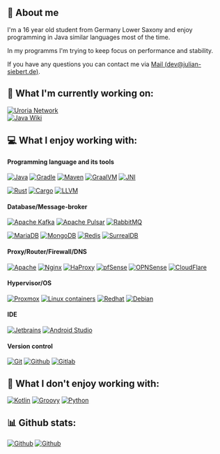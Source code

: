 ## 👋 About me

I'm a 16 year old student from Germany Lower Saxony and enjoy programming in Java similar languages most of the time.

In my programms I'm trying to keep focus on performance and stability.

If you have any questions you can contact me via [Mail (dev@julian-siebert.de)](mailto://dev@julian-siebert.de).

## 🚀 What I'm currently working on:

[![Uroria Network](https://img.shields.io/badge/uroria%20network-%2360D1FF.svg?style=for-the-badge)](https://github.com/Uroria?view_as=public)
<br>
[![Java Wiki](https://img.shields.io/badge/Java%20Lexikon-%23F80000.svg?style=for-the-badge)](https://wiki.uroria.com/s/java)

## 💻 What I enjoy working with:

#### Programming language and its tools
[![Java](https://img.shields.io/badge/java-%23F80000.svg?style=for-the-badge)](https://www.java.com/)
[![Gradle](https://img.shields.io/badge/gradle-%2302303A.svg?style=for-the-badge&logo=gradle&logoColor=white)](https://gradle.org/)
[![Maven](https://img.shields.io/badge/maven-%23C71A36.svg?style=for-the-badge&logo=apachemaven&logoColor=white)](https://maven.apache.org/)
[![GraalVM](https://img.shields.io/badge/graalvm-%232e69ba.svg?style=for-the-badge)](https://www.graalvm.org/)
[![JNI](https://img.shields.io/badge/jni-%234B4B77.svg?style=for-the-badge)](https://de.wikipedia.org/wiki/Java_Native_Interface)

[![Rust](https://img.shields.io/badge/rust-%23000000.svg?style=for-the-badge&logo=rust&logoColor=white)](https://www.rust-lang.org/)
[![Cargo](https://img.shields.io/badge/cargo-%238A9296.svg?style=for-the-badge)](https://www.rust-lang.org/)
[![LLVM](https://img.shields.io/badge/llvm-%23262D3A.svg?style=for-the-badge&logo=llvm&logoColor=white)](https://llvm.org/)

#### Database/Message-broker
[![Apache Kafka](https://img.shields.io/badge/apache%20kafka-%23231F20.svg?style=for-the-badge&logo=apachekafka&logoColor=white)](https://kafka.apache.org/)
[![Apache Pulsar](https://img.shields.io/badge/apache%20pulsar-%23188FFF.svg?style=for-the-badge&logo=apachepulsar&logoColor=white)](https://pulsar.apache.org/)
[![RabbitMQ](https://img.shields.io/badge/RabbitMQ-%23FF6600.svg?style=for-the-badge&logo=rabbitmq&logoColor=white)](https://rabbitmq.com/)

[![MariaDB](https://img.shields.io/badge/mariadb-%23003545.svg?style=for-the-badge&logo=mariadb&logoColor=white)](https://mariadb.org/)
[![MongoDB](https://img.shields.io/badge/mongodb-%2347A248.svg?style=for-the-badge&logo=mongodb&logoColor=white)](https://www.mongodb.com/)
[![Redis](https://img.shields.io/badge/redis-%23DC382D.svg?style=for-the-badge&logo=redis&logoColor=white)](https://redis.io/)
[![SurrealDB](https://img.shields.io/badge/surrealdb-%23FF00A0.svg?style=for-the-badge&logo=surrealdb&logoColor=white)](https://surrealdb.com/)

#### Proxy/Router/Firewall/DNS
[![Apache](https://img.shields.io/badge/apache-%23D22128.svg?style=for-the-badge&logo=apache&logoColor=white)](https://apache.org/)
[![Nginx](https://img.shields.io/badge/nginx-%23009639.svg?style=for-the-badge&logo=nginx&logoColor=white)](https://www.nginx.com/)
[![HaProxy](https://img.shields.io/badge/haproxy-%232962FF.svg?style=for-the-badge)](https://www.haproxy.org/)
[![pfSense](https://img.shields.io/badge/pfsense-%23212121.svg?style=for-the-badge&logo=pfsense&logoColor=white)](https://www.pfsense.org/)
[![OPNSense](https://img.shields.io/badge/opnsense-%23D94F00.svg?style=for-the-badge&logo=opnsense&logoColor=white)](https://opnsense.org/)
[![CloudFlare](https://img.shields.io/badge/cloudflare-%23F38020.svg?style=for-the-badge&logo=cloudflare&logoColor=white)](https://www.cloudflare.com/)

#### Hypervisor/OS
[![Proxmox](https://img.shields.io/badge/proxmox-%23E57000.svg?style=for-the-badge&logo=proxmox&logoColor=white)](https://proxmox.com/)
[![Linux containers](https://img.shields.io/badge/lxc-%23333333.svg?style=for-the-badge&logo=linuxcontainers&logoColor=white)](https://linuxcontainers.org/)
[![Redhat](https://img.shields.io/badge/redhat-%23EE0000.svg?style=for-the-badge&logo=redhat&logoColor=white)](https://www.redhat.com/)
[![Debian](https://img.shields.io/badge/debian-%23A81D33.svg?style=for-the-badge&logo=debian&logoColor=white)](https://www.debian.org/)

#### IDE
[![Jetbrains](https://img.shields.io/badge/jetbrains-%23000000.svg?style=for-the-badge&logo=jetbrains&logoColor=white)](https://jetbrains.com)
[![Android Studio](https://img.shields.io/badge/android%20studio-%233DDC84.svg?style=for-the-badge&logo=androidstudio&logoColor=white)](https://developer.android.com/studio)

#### Version control
[![Git](https://img.shields.io/badge/git-%23F05032.svg?style=for-the-badge&logo=git&logoColor=white)](https://git-scm.com/)
[![Github](https://img.shields.io/badge/github-%23181717.svg?style=for-the-badge&logo=github&logoColor=white)](https://github.com/julian-siebert/)
[![Gitlab](https://img.shields.io/badge/gitlab-%23FC6D26.svg?style=for-the-badge&logo=gitlab&logoColor=white)](https://gitlab.com/)

## 🤮 What I don't enjoy working with:
[![Kotlin](https://img.shields.io/badge/kotlin-%237F52FF.svg?style=for-the-badge&logo=kotlin&logoColor=white)](https://kotlinlang.org/)
[![Groovy](https://img.shields.io/badge/groovy-%234298B8.svg?style=for-the-badge&logo=apachegroovy&logoColor=white)](https://groovy.apache.org/)
[![Python](https://img.shields.io/badge/python-%233776AB.svg?style=for-the-badge&logo=python&logoColor=white)](https://www.python.org/)

## 📊 Github stats:
[![Github](https://github-readme-stats.vercel.app/api/top-langs/?username=julian-siebert&show_icons=false&hide_border=true&count_private=true&include_all_commits=true&theme=dark#gh-dark-mode-only&layout=donut)](https://github.com/julian-siebert/)
[![Github](https://github-readme-stats.vercel.app/api?username=julian-siebert&show_icons=false&hide_border=true&count_private=true&include_all_commits=true&theme=dark#gh-dark-mode-only)](https://github.com/julian-siebert/)


